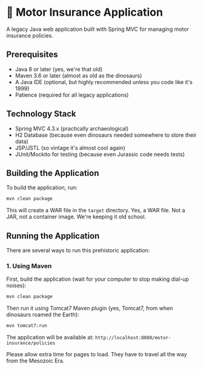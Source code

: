 # 🦖 Motor Insurance Application

A legacy Java web application built with Spring MVC for managing motor insurance policies. 

## Prerequisites

- Java 8 or later (yes, we're that old)
- Maven 3.6 or later (almost as old as the dinosaurs)
- A Java IDE (optional, but highly recommended unless you code like it's 1999)
- Patience (required for all legacy applications)

## Technology Stack

- Spring MVC 4.3.x (practically archaeological)
- H2 Database (because even dinosaurs needed somewhere to store their data)
- JSP/JSTL (so vintage it's almost cool again)
- JUnit/Mockito for testing (because even Jurassic code needs tests)

## Building the Application

To build the application, run:

```bash
mvn clean package
```

This will create a WAR file in the `target` directory. Yes, a WAR file. Not a JAR, not a container image. We're keeping it old school.

## Running the Application

There are several ways to run this prehistoric application:

### 1. Using Maven

First, build the application (wait for your computer to stop making dial-up noises):
```bash
mvn clean package
```

Then run it using Tomcat7 Maven plugin (yes, Tomcat7, from when dinosaurs roamed the Earth):
```bash
mvn tomcat7:run
```

The application will be available at: `http://localhost:8080/motor-insurance/policies`

Please allow extra time for pages to load. They have to travel all the way from the Mesozoic Era.
